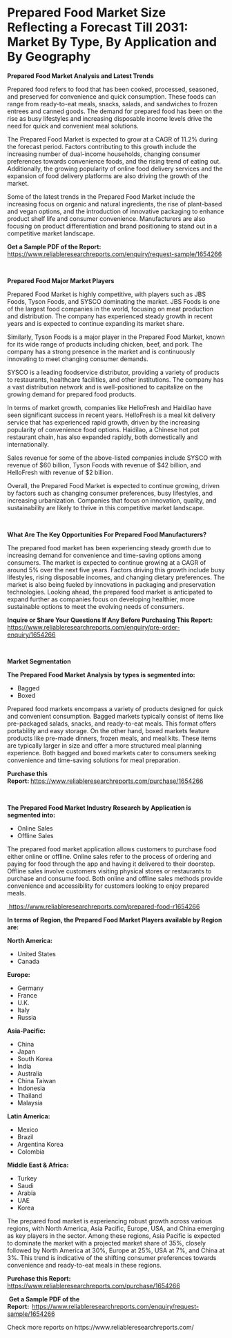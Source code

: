 <p><h1>Prepared Food Market Size Reflecting a Forecast Till 2031: Market By Type, By Application and By Geography</h1></p><p><strong>Prepared Food Market Analysis and Latest Trends</strong></p>
<p><p>Prepared food refers to food that has been cooked, processed, seasoned, and preserved for convenience and quick consumption. These foods can range from ready-to-eat meals, snacks, salads, and sandwiches to frozen entrees and canned goods. The demand for prepared food has been on the rise as busy lifestyles and increasing disposable income levels drive the need for quick and convenient meal solutions.</p><p>The Prepared Food Market is expected to grow at a CAGR of 11.2% during the forecast period. Factors contributing to this growth include the increasing number of dual-income households, changing consumer preferences towards convenience foods, and the rising trend of eating out. Additionally, the growing popularity of online food delivery services and the expansion of food delivery platforms are also driving the growth of the market.</p><p>Some of the latest trends in the Prepared Food Market include the increasing focus on organic and natural ingredients, the rise of plant-based and vegan options, and the introduction of innovative packaging to enhance product shelf life and consumer convenience. Manufacturers are also focusing on product differentiation and brand positioning to stand out in a competitive market landscape.</p></p>
<p><strong>Get a Sample PDF of the Report:&nbsp;</strong> <a href="https://www.reliableresearchreports.com/enquiry/request-sample/1654266">https://www.reliableresearchreports.com/enquiry/request-sample/1654266</a></p>
<p>&nbsp;</p>
<p><strong>Prepared Food Major Market Players</strong></p>
<p><p>Prepared Food Market is highly competitive, with players such as JBS Foods, Tyson Foods, and SYSCO dominating the market. JBS Foods is one of the largest food companies in the world, focusing on meat production and distribution. The company has experienced steady growth in recent years and is expected to continue expanding its market share.</p><p>Similarly, Tyson Foods is a major player in the Prepared Food Market, known for its wide range of products including chicken, beef, and pork. The company has a strong presence in the market and is continuously innovating to meet changing consumer demands.</p><p>SYSCO is a leading foodservice distributor, providing a variety of products to restaurants, healthcare facilities, and other institutions. The company has a vast distribution network and is well-positioned to capitalize on the growing demand for prepared food products.</p><p>In terms of market growth, companies like HelloFresh and Haidilao have seen significant success in recent years. HelloFresh is a meal kit delivery service that has experienced rapid growth, driven by the increasing popularity of convenience food options. Haidilao, a Chinese hot pot restaurant chain, has also expanded rapidly, both domestically and internationally.</p><p>Sales revenue for some of the above-listed companies include SYSCO with revenue of $60 billion, Tyson Foods with revenue of $42 billion, and HelloFresh with revenue of $2 billion.</p><p>Overall, the Prepared Food Market is expected to continue growing, driven by factors such as changing consumer preferences, busy lifestyles, and increasing urbanization. Companies that focus on innovation, quality, and sustainability are likely to thrive in this competitive market landscape.</p></p>
<p>&nbsp;</p>
<p><strong>What Are The Key Opportunities For Prepared Food Manufacturers?</strong></p>
<p><p>The prepared food market has been experiencing steady growth due to increasing demand for convenience and time-saving options among consumers. The market is expected to continue growing at a CAGR of around 5% over the next five years. Factors driving this growth include busy lifestyles, rising disposable incomes, and changing dietary preferences. The market is also being fueled by innovations in packaging and preservation technologies. Looking ahead, the prepared food market is anticipated to expand further as companies focus on developing healthier, more sustainable options to meet the evolving needs of consumers.</p></p>
<p><strong>Inquire or Share Your Questions If Any Before Purchasing This Report:</strong> <a href="https://www.reliableresearchreports.com/enquiry/pre-order-enquiry/1654266">https://www.reliableresearchreports.com/enquiry/pre-order-enquiry/1654266</a></p>
<p>&nbsp;</p>
<p><strong>Market Segmentation</strong></p>
<p><strong>The Prepared Food Market Analysis by types is segmented into:</strong></p>
<p><ul><li>Bagged</li><li>Boxed</li></ul></p>
<p><p>Prepared food markets encompass a variety of products designed for quick and convenient consumption. Bagged markets typically consist of items like pre-packaged salads, snacks, and ready-to-eat meals. This format offers portability and easy storage. On the other hand, boxed markets feature products like pre-made dinners, frozen meals, and meal kits. These items are typically larger in size and offer a more structured meal planning experience. Both bagged and boxed markets cater to consumers seeking convenience and time-saving solutions for meal preparation.</p></p>
<p><strong>Purchase this Report:&nbsp;</strong><a href="https://www.reliableresearchreports.com/purchase/1654266">https://www.reliableresearchreports.com/purchase/1654266</a></p>
<p>&nbsp;</p>
<p><strong>The Prepared Food Market Industry Research by Application is segmented into:</strong></p>
<p><ul><li>Online Sales</li><li>Offline Sales</li></ul></p>
<p><p>The prepared food market application allows customers to purchase food either online or offline. Online sales refer to the process of ordering and paying for food through the app and having it delivered to their doorstep. Offline sales involve customers visiting physical stores or restaurants to purchase and consume food. Both online and offline sales methods provide convenience and accessibility for customers looking to enjoy prepared meals.</p></p>
<p><a href="https://www.reliableresearchreports.com/prepared-food-r1654266">&nbsp;https://www.reliableresearchreports.com/prepared-food-r1654266</a></p>
<p><strong>In terms of Region, the Prepared Food Market Players available by Region are:</strong></p>
<p>
    <p> <strong> North America: </strong>
        <ul>
            <li>United States</li>
            <li>Canada</li>
        </ul>
        </p> 
    <p> <strong> Europe: </strong>
        <ul>
            <li>Germany</li>
            <li>France</li>
            <li>U.K.</li>
            <li>Italy</li>
            <li>Russia</li>
        </ul>
        </p> 
    <p> <strong> Asia-Pacific: </strong>
        <ul>
            <li>China</li>
            <li>Japan</li>
            <li>South Korea</li>
            <li>India</li>
            <li>Australia</li>
            <li>China Taiwan</li>
            <li>Indonesia</li>
            <li>Thailand</li>
            <li>Malaysia</li>
        </ul>
        </p> 
    <p> <strong> Latin America: </strong>
        <ul>
            <li>Mexico</li>
            <li>Brazil</li>
            <li>Argentina Korea</li>
            <li>Colombia</li>
        </ul>
        </p> 
    <p> <strong> Middle East & Africa: </strong>
        <ul>
            <li>Turkey</li>
            <li>Saudi</li>
            <li>Arabia</li>
            <li>UAE</li>
            <li>Korea</li>
        </ul>
    </p>
    </p>
<p><p>The prepared food market is experiencing robust growth across various regions, with North America, Asia Pacific, Europe, USA, and China emerging as key players in the sector. Among these regions, Asia Pacific is expected to dominate the market with a projected market share of 35%, closely followed by North America at 30%, Europe at 25%, USA at 7%, and China at 3%. This trend is indicative of the shifting consumer preferences towards convenience and ready-to-eat meals in these regions.</p></p>
<p><strong>Purchase this Report: </strong><a href="https://www.reliableresearchreports.com/purchase/1654266">https://www.reliableresearchreports.com/purchase/1654266</a></p>
<p>&nbsp;<strong>Get a Sample PDF of the Report:&nbsp;&nbsp;</strong><a href="https://www.reliableresearchreports.com/enquiry/request-sample/1654266">https://www.reliableresearchreports.com/enquiry/request-sample/1654266</a></p>
<p><strong></strong></p>
<p>Check more reports on https://www.reliableresearchreports.com/</p>